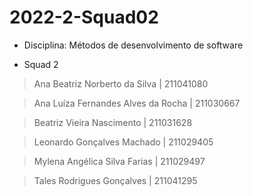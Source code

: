 # 2022-2-Squad02

* Disciplina: Métodos de desenvolvimento de software

* Squad 2
> Ana Beatriz Norberto da Silva | 211041080

> Ana Luíza Fernandes Alves da Rocha | 211030667

> Beatriz Vieira Nascimento |  211031628

> Leonardo Gonçalves Machado | 211029405

> Mylena Angélica Silva Farias | 211029497

> Tales Rodrigues Gonçalves  | 211041295
